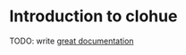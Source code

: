 # Introduction to clohue

TODO: write [great documentation](http://jacobian.org/writing/what-to-write/)
